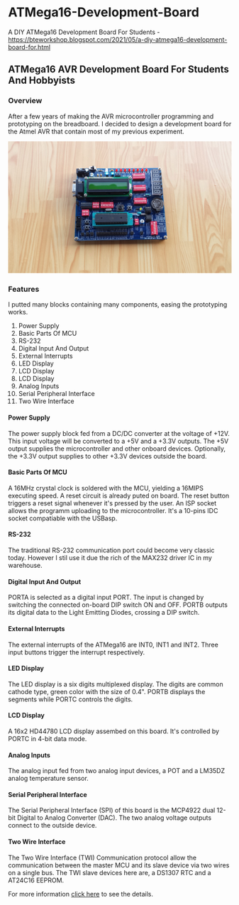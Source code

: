 # ATMega16-Development-Board
A DIY ATMega16 Development Board For Students - https://bteworkshop.blogspot.com/2021/05/a-diy-atmega16-development-board-for.html
## ATMega16 AVR Development Board For Students And Hobbyists
### Overview 
After a few years of making the AVR microcontroller programming and prototyping on the breadboard. I decided to design a development board for the Atmel AVR that contain most of my previous experiment.

[![The completed assembling of the ATMega16 development board](https://github.com/piavarelectro/ATMega16-Development-Board/blob/main/20201101_171200.jpg "The completed assembling of the ATMega16 development board")](https://bteworkshop.blogspot.com/2021/05/a-diy-atmega16-development-board-for.html "The completed assembling of the ATMega16 development board")

### Features
I putted many blocks containing many components, easing the prototyping works.
1. Power Supply
2. Basic Parts Of MCU
3. RS-232
4. Digital Input And Output
5. External Interrupts
6. LED Display
7. LCD Display
8. LCD Display
9. Analog Inputs
10. Serial Peripheral Interface
11. Two Wire Interface

#### Power Supply
The power supply block fed from a DC/DC converter at the voltage of +12V. This input voltage will be converted to a +5V and a +3.3V outputs.
The +5V output supplies the microcontroller and other onboard devices. Optionally, the +3.3V output supplies to other +3.3V devices outside the board.
#### Basic Parts Of MCU
A 16MHz crystal clock is soldered with the MCU, yielding a 16MIPS executing speed. A reset circuit is already puted on board. The reset button triggers a reset signal whenever it's pressed by the user. An ISP socket allows the programm uploading to the microcontroller. It's a 10-pins  IDC socket compatiable with the USBasp.
#### RS-232
The traditional RS-232 communication port could become very classic today. However I stil use it due the rich of the MAX232 driver IC in my warehouse.
#### Digital Input And Output
PORTA is selected as a digital input PORT. The input is changed by switching the connected on-board DIP switch ON and OFF.
PORTB outputs its digital data to the Light Emitting Diodes, crossing a DIP switch.
#### External Interrupts
The external interrupts of the ATMega16 are INT0, INT1 and INT2. Three input buttons trigger the interrupt respectively.
#### LED Display
The LED display is a six digits multiplexed display. The digits are common cathode type, green color with the size of 0.4". PORTB displays the segments while PORTC controls the digits.
#### LCD Display
A 16x2 HD44780 LCD display assembed on this board. It's controlled by PORTC in 4-bit data mode.
#### Analog Inputs
The analog input fed from two analog input devices, a POT and a LM35DZ analog temperature sensor.
#### Serial Peripheral Interface
The Serial Peripheral Interface (SPI) of this board is the MCP4922 dual 12-bit  Digital to Analog Converter (DAC). The two analog voltage outputs connect to the outside device.
#### Two Wire Interface
The Two Wire Interface (TWI) Communication protocol allow the communication between the master MCU and its slave device via two wires on a single bus. The TWI slave devices here are, a DS1307 RTC and a AT24C16 EEPROM.

For more information [click here](https://bteworkshop.blogspot.com/2021/05/a-diy-atmega16-development-board-for.html "click here") to see the details.
